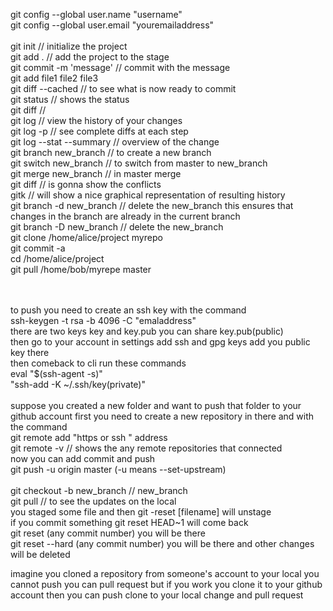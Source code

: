 git config --global user.name "username" <br />
git config --global user.email "youremailaddress" <br />
<br />
git init // initialize the project <br />
git add . // add the project to the stage <br />
git commit -m 'message' // commit with the message <br />
git add file1 file2 file3 <br />
git diff --cached // to see what is now ready to commit <br />
git status // shows the status <br />
git diff // <br />
git log // view the history of your changes <br />
git log -p // see complete diffs at each step <br />
git log --stat --summary // overview of the change <br />
git branch new_branch // to create a new branch <br />
git switch new_branch // to switch from master to new_branch <br />
git merge new_branch // in master merge <br />
git diff // is gonna show the conflicts <br />
gitk // will show a nice graphical representation of resulting history <br />
git branch -d new_branch // delete the new_branch this ensures that changes in the branch are already in the current branch <br />
git branch -D new_branch // delete the new_branch <br />
git clone /home/alice/project myrepo <br />
git commit -a <br />
cd /home/alice/project <br />
git pull /home/bob/myrepe master <br />


<br />
<br />
to push you need to create an ssh key with the command <br />
ssh-keygen -t rsa -b 4096 -C "emaladdress" <br />
there are two keys key and key.pub you can share key.pub(public) <br />
then go to your account in settings add ssh and gpg keys add you public key there <br />
then comeback to cli run these commands <br />
eval "$(ssh-agent -s)" <br />
"ssh-add -K ~/.ssh/key(private)" <br />
<br />
suppose you created a new folder and want to push that folder to your github account first you need to create a new repository in there and with the command <br />
git remote add "https or ssh " address <br /> 
git remote -v // shows the any remote repositories that connected <br />
now you can add commit and push <br />
git push -u origin master (-u means --set-upstream)<br /> 
<br />
git checkout -b new_branch // new_branch <br />
git pull // to see the updates on the local <br />
you staged some file and then git -reset [filename] will unstage <br />
if you commit something git reset HEAD~1 will come back <br />
git reset (any commit number) you will be there <br />
git reset --hard (any commit number) you will be there and other changes will be deleted <br />

imagine you cloned a repository from someone's account to your local
you cannot push you can pull request but if you work you clone it to your github account then you can push clone to your local change and pull request <br /> 


 

